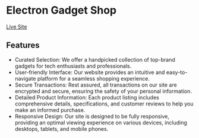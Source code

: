 # Electron Gadget Shop

[Live Site](https://electon-gadgetshop.web.app/)

## Features

- Curated Selection: We offer a handpicked collection of top-brand gadgets for tech enthusiasts and professionals.
- User-friendly Interface: Our website provides an intuitive and easy-to-navigate platform for a seamless shopping experience.
- Secure Transactions: Rest assured, all transactions on our site are encrypted and secure, ensuring the safety of your personal information.
- Detailed Product Information: Each product listing includes comprehensive details, specifications, and customer reviews to help you make an informed purchase.
- Responsive Design: Our site is designed to be fully responsive, providing an optimal viewing experience on various devices, including desktops, tablets, and mobile phones.
